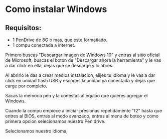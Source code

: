 # Como instalar Windows
## Requisitos:
- 1 PenDrive de 8G o mas, que este formatiado.
- 1 compu conectada a internet.

Primero buscas "Descargar imagen de Windows 10" y entras al sitio oficial de Microsoft, buscas el boton de "Descargar ahora la herramienta" y le vas a dar click en ella, dejas que se descarge y lo abres. 

Al abrirlo le das a crear medios instalacion, elijes tu idioma y le vas a dar click en unidad flash USB y escoges la unidad ya conectada y dejas que carge por completo.

Sacas la memoria pen y la conestas al equipo que quieres agregar el Windows.

Cuando la compu empiece a iniciar presionas repetidamente "f2" hasta que entres al BIOS, entras al modo avanzado, entras al menu de boteo y como primera opcion selecionamos nuestro Pen drive.

Selecionamos nuestro idioma, 

